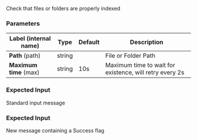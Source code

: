 
 Check that files or folders are properly indexed

### Parameters
|Label (internal name)|Type|Default|Description|
|---|---|---|---|
|**Path** (path)|string||File or Folder Path|
|**Maximum time** (max)|string|10s|Maximum time to wait for existence, will retry every 2s|



### Expected Input
Standard input message


### Expected Input
New message containing a Success flag



